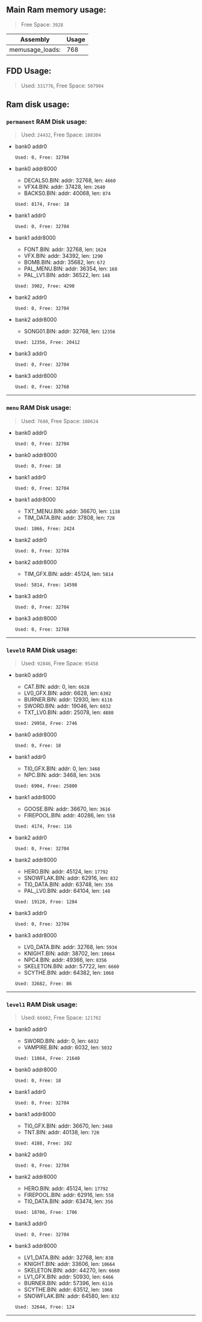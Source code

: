 ## Main Ram memory usage:
> Free Space: `3928`

|Assembly| Usage|
|-|-|
|memusage_loads:|768|

## FDD Usage:
> Used: `331776`, Free Space: `507904`

## Ram disk usage:
### `permanent` RAM Disk usage:

> Used: `24432`, Free Space: `188304`

- bank0 addr0

  `Used: 0, Free: 32704`

- bank0 addr8000
	* DECALS0.BIN: addr: 32768, len: `4660`
	* VFX4.BIN: addr: 37428, len: `2640`
	* BACKS0.BIN: addr: 40068, len: `874`

  `Used: 8174, Free: 18`

- bank1 addr0

  `Used: 0, Free: 32704`

- bank1 addr8000
	* FONT.BIN: addr: 32768, len: `1624`
	* VFX.BIN: addr: 34392, len: `1290`
	* BOMB.BIN: addr: 35682, len: `672`
	* PAL_MENU.BIN: addr: 36354, len: `168`
	* PAL_LV1.BIN: addr: 36522, len: `148`

  `Used: 3902, Free: 4290`

- bank2 addr0

  `Used: 0, Free: 32704`

- bank2 addr8000
	* SONG01.BIN: addr: 32768, len: `12356`

  `Used: 12356, Free: 20412`

- bank3 addr0

  `Used: 0, Free: 32704`

- bank3 addr8000

  `Used: 0, Free: 32768`


---
### `menu` RAM Disk usage:

> Used: `7680`, Free Space: `180624`

- bank0 addr0

  `Used: 0, Free: 32704`

- bank0 addr8000

  `Used: 0, Free: 18`

- bank1 addr0

  `Used: 0, Free: 32704`

- bank1 addr8000
	* TXT_MENU.BIN: addr: 36670, len: `1138`
	* TIM_DATA.BIN: addr: 37808, len: `728`

  `Used: 1866, Free: 2424`

- bank2 addr0

  `Used: 0, Free: 32704`

- bank2 addr8000
	* TIM_GFX.BIN: addr: 45124, len: `5814`

  `Used: 5814, Free: 14598`

- bank3 addr0

  `Used: 0, Free: 32704`

- bank3 addr8000

  `Used: 0, Free: 32768`


---
### `level0` RAM Disk usage:

> Used: `92846`, Free Space: `95458`

- bank0 addr0
	* CAT.BIN: addr: 0, len: `6628`
	* LV0_GFX.BIN: addr: 6628, len: `6302`
	* BURNER.BIN: addr: 12930, len: `6116`
	* SWORD.BIN: addr: 19046, len: `6032`
	* TXT_LV0.BIN: addr: 25078, len: `4880`

  `Used: 29958, Free: 2746`

- bank0 addr8000

  `Used: 0, Free: 18`

- bank1 addr0
	* TI0_GFX.BIN: addr: 0, len: `3468`
	* NPC.BIN: addr: 3468, len: `3436`

  `Used: 6904, Free: 25800`

- bank1 addr8000
	* GOOSE.BIN: addr: 36670, len: `3616`
	* FIREPOOL.BIN: addr: 40286, len: `558`

  `Used: 4174, Free: 116`

- bank2 addr0

  `Used: 0, Free: 32704`

- bank2 addr8000
	* HERO.BIN: addr: 45124, len: `17792`
	* SNOWFLAK.BIN: addr: 62916, len: `832`
	* TI0_DATA.BIN: addr: 63748, len: `356`
	* PAL_LV0.BIN: addr: 64104, len: `148`

  `Used: 19128, Free: 1284`

- bank3 addr0

  `Used: 0, Free: 32704`

- bank3 addr8000
	* LV0_DATA.BIN: addr: 32768, len: `5934`
	* KNIGHT.BIN: addr: 38702, len: `10664`
	* NPC4.BIN: addr: 49366, len: `8356`
	* SKELETON.BIN: addr: 57722, len: `6660`
	* SCYTHE.BIN: addr: 64382, len: `1068`

  `Used: 32682, Free: 86`


---
### `level1` RAM Disk usage:

> Used: `66602`, Free Space: `121702`

- bank0 addr0
	* SWORD.BIN: addr: 0, len: `6032`
	* VAMPIRE.BIN: addr: 6032, len: `5032`

  `Used: 11064, Free: 21640`

- bank0 addr8000

  `Used: 0, Free: 18`

- bank1 addr0

  `Used: 0, Free: 32704`

- bank1 addr8000
	* TI0_GFX.BIN: addr: 36670, len: `3468`
	* TNT.BIN: addr: 40138, len: `720`

  `Used: 4188, Free: 102`

- bank2 addr0

  `Used: 0, Free: 32704`

- bank2 addr8000
	* HERO.BIN: addr: 45124, len: `17792`
	* FIREPOOL.BIN: addr: 62916, len: `558`
	* TI0_DATA.BIN: addr: 63474, len: `356`

  `Used: 18706, Free: 1706`

- bank3 addr0

  `Used: 0, Free: 32704`

- bank3 addr8000
	* LV1_DATA.BIN: addr: 32768, len: `838`
	* KNIGHT.BIN: addr: 33606, len: `10664`
	* SKELETON.BIN: addr: 44270, len: `6660`
	* LV1_GFX.BIN: addr: 50930, len: `6466`
	* BURNER.BIN: addr: 57396, len: `6116`
	* SCYTHE.BIN: addr: 63512, len: `1068`
	* SNOWFLAK.BIN: addr: 64580, len: `832`

  `Used: 32644, Free: 124`


---

